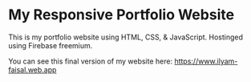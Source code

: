 # My Responsive Portfolio Website
 This is my portfolio website using HTML, CSS, & JavaScript. Hostinged using Firebase freemium.
 
 You can see this final version of my website here: https://www.ilyam-faisal.web.app
